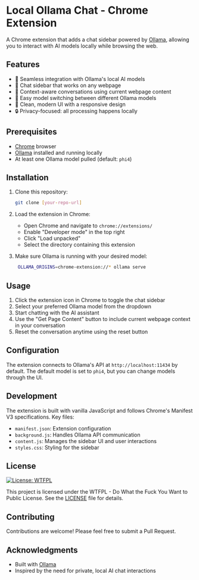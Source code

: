 # Local Ollama Chat - Chrome Extension

A Chrome extension that adds a chat sidebar powered by [Ollama](https://ollama.ai/), allowing you to interact with AI models locally while browsing the web.

## Features

- 🚀 Seamless integration with Ollama's local AI models
- 💬 Chat sidebar that works on any webpage
- 📝 Context-aware conversations using current webpage content
- 🔄 Easy model switching between different Ollama models
- 🎨 Clean, modern UI with a responsive design
- 🔒 Privacy-focused: all processing happens locally

## Prerequisites

- [Chrome](https://www.google.com/chrome/) browser
- [Ollama](https://ollama.ai/) installed and running locally
- At least one Ollama model pulled (default: `phi4`)

## Installation

1. Clone this repository:
   ```bash
   git clone [your-repo-url]
   ```

2. Load the extension in Chrome:
   - Open Chrome and navigate to `chrome://extensions/`
   - Enable "Developer mode" in the top right
   - Click "Load unpacked"
   - Select the directory containing this extension

3. Make sure Ollama is running with your desired model:
   ```bash
    OLLAMA_ORIGINS=chrome-extension://* ollama serve
   ```

## Usage

1. Click the extension icon in Chrome to toggle the chat sidebar
2. Select your preferred Ollama model from the dropdown
3. Start chatting with the AI assistant
4. Use the "Get Page Content" button to include current webpage context in your conversation
5. Reset the conversation anytime using the reset button

## Configuration

The extension connects to Ollama's API at `http://localhost:11434` by default. The default model is set to `phi4`, but you can change models through the UI.

## Development

The extension is built with vanilla JavaScript and follows Chrome's Manifest V3 specifications. Key files:

- `manifest.json`: Extension configuration
- `background.js`: Handles Ollama API communication
- `content.js`: Manages the sidebar UI and user interactions
- `styles.css`: Styling for the sidebar

## License

[![License: WTFPL](https://img.shields.io/badge/License-WTFPL-brightgreen.svg)](http://www.wtfpl.net/about/)

This project is licensed under the WTFPL - Do What the Fuck You Want to Public License. See the [LICENSE](LICENSE) file for details.

## Contributing

Contributions are welcome! Please feel free to submit a Pull Request.

## Acknowledgments

- Built with [Ollama](https://ollama.ai/)
- Inspired by the need for private, local AI chat interactions